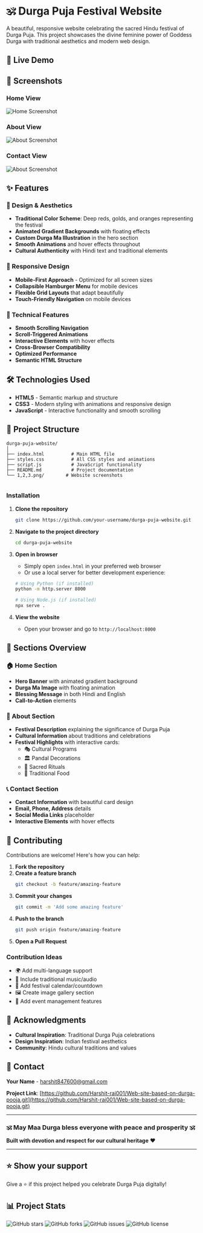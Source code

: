 # 🕉️ Durga Puja Festival Website

A beautiful, responsive website celebrating the sacred Hindu festival of Durga Puja. This project showcases the divine feminine power of Goddess Durga with traditional aesthetics and modern web design.

## 🌟 Live Demo



## 📸 Screenshots

### Home View
![Home Screenshot](1.png)


### About View
![About Screenshot](2.png)


### Contact View
![About Screenshot](3.png)

## ✨ Features

### 🎨 Design & Aesthetics
- **Traditional Color Scheme**: Deep reds, golds, and oranges representing the festival
- **Animated Gradient Backgrounds** with floating effects
- **Custom Durga Ma Illustration** in the hero section
- **Smooth Animations** and hover effects throughout
- **Cultural Authenticity** with Hindi text and traditional elements

### 📱 Responsive Design
- **Mobile-First Approach** - Optimized for all screen sizes
- **Collapsible Hamburger Menu** for mobile devices
- **Flexible Grid Layouts** that adapt beautifully
- **Touch-Friendly Navigation** on mobile devices

### 🔧 Technical Features
- **Smooth Scrolling Navigation**
- **Scroll-Triggered Animations**
- **Interactive Elements** with hover effects
- **Cross-Browser Compatibility**
- **Optimized Performance**
- **Semantic HTML Structure**

## 🛠️ Technologies Used

- **HTML5** - Semantic markup and structure
- **CSS3** - Modern styling with animations and responsive design
- **JavaScript** - Interactive functionality and smooth scrolling


## 📁 Project Structure

```
durga-puja-website/
│
├── index.html          # Main HTML file
├── styles.css          # All CSS styles and animations
├── script.js           # JavaScript functionality
├── README.md           # Project documentation
└── 1,2,3.png/        # Website screenshots
  
```

### Installation

1. **Clone the repository**
   ```bash
   git clone https://github.com/your-username/durga-puja-website.git
   ```

2. **Navigate to the project directory**
   ```bash
   cd durga-puja-website
   ```

3. **Open in browser**
   - Simply open `index.html` in your preferred web browser
   - Or use a local server for better development experience:
   ```bash
   # Using Python (if installed)
   python -m http.server 8000
   
   # Using Node.js (if installed)
   npx serve .
   ```

4. **View the website**
   - Open your browser and go to `http://localhost:8000`

## 🎯 Sections Overview

### 🏠 Home Section
- **Hero Banner** with animated gradient background
- **Durga Ma Image** with floating animation
- **Blessing Message** in both Hindi and English
- **Call-to-Action** elements

### 📖 About Section
- **Festival Description** explaining the significance of Durga Puja
- **Cultural Information** about traditions and celebrations
- **Festival Highlights** with interactive cards:
  - 🎭 Cultural Programs
  - 🏛️ Pandal Decorations
  - 🙏 Sacred Rituals
  - 🍛 Traditional Food

### 📞 Contact Section
- **Contact Information** with beautiful card design
- **Email, Phone, Address** details
- **Social Media Links** placeholder
- **Interactive Elements** with hover effects


## 🤝 Contributing

Contributions are welcome! Here's how you can help:

1. **Fork the repository**
2. **Create a feature branch**
   ```bash
   git checkout -b feature/amazing-feature
   ```
3. **Commit your changes**
   ```bash
   git commit -m 'Add some amazing feature'
   ```
4. **Push to the branch**
   ```bash
   git push origin feature/amazing-feature
   ```
5. **Open a Pull Request**

### Contribution Ideas
- 🌍 Add multi-language support
- 🎵 Include traditional music/audio
- 📅 Add festival calendar/countdown
- 🖼️ Create image gallery section
- 🎪 Add event management features


## 🙏 Acknowledgments

- **Cultural Inspiration**: Traditional Durga Puja celebrations
- **Design Inspiration**: Indian festival aesthetics
- **Community**: Hindu cultural traditions and values

## 📧 Contact

**Your Name** - [harshit847600@gmail.com](harshit847600@gmail.com)

**Project Link**: [https://github.com/Harshit-rai001/Web-site-based-on-durga-pooja.git](https://github.com/Harshit-rai001/Web-site-based-on-durga-pooja.git)

---

### 🕉️ May Maa Durga bless everyone with peace and prosperity 🕉️

**Built with devotion and respect for our cultural heritage** ❤️

---

## ⭐ Show your support

Give a ⭐️ if this project helped you celebrate Durga Puja digitally!

## 📊 Project Stats

![GitHub stars](https://img.shields.io/github/stars/Harshit-rai001/Web-site-based-on-durga-pooja?style=social)
![GitHub forks](https://img.shields.io/github/forks/Harshit-rai001/Web-site-based-on-durga-pooja?style=social)
![GitHub issues](https://img.shields.io/github/issues/Harshit-rai001/Web-site-based-on-durga-pooja)
![GitHub license](https://img.shields.io/github/license/Harshit-rai001/Web-site-based-on-durga-pooja)
